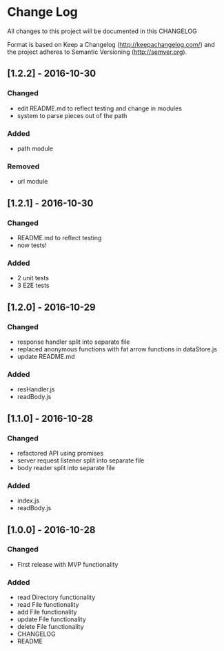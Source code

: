 # Change Log
All changes to this project will be documented in this CHANGELOG

Format is based on Keep a Changelog (http://keepachangelog.com/) and the project adheres to Semantic Versioning (http://semver.org).

## [1.2.2] - 2016-10-30
### Changed
- edit README.md to reflect testing and change in modules
- system to parse pieces out of the path

### Added
- path module

### Removed
- url module


## [1.2.1] - 2016-10-30
### Changed
- README.md to reflect testing
- now tests!

### Added
- 2 unit tests
- 3 E2E tests


## [1.2.0] - 2016-10-29
### Changed
- response handler split into separate file
- replaced anonymous functions with fat arrow functions in dataStore.js
- update README.md

### Added
- resHandler.js
- readBody.js 


## [1.1.0] - 2016-10-28
### Changed
- refactored API using promises
- server request listener split into separate file
- body reader split into separate file 

### Added
- index.js
- readBody.js 


## [1.0.0] - 2016-10-28
### Changed
- First release with MVP functionality

### Added
- read Directory functionality
- read File functionality
- add File functionality
- update File functionality
- delete File functionality
- CHANGELOG
- README
